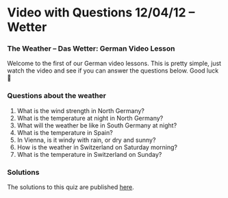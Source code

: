 # Video with Questions 12/04/12 – Wetter

[](http://www.jabbalab.com/blog/wp-content/uploads/2012/02/German-Weather-with-Video.jpg)

### The Weather – Das Wetter: German Video Lesson

Welcome to the first of our German video lessons. This is pretty simple, just watch the video and see if you can answer the questions below. Good luck 🙂



### Questions about the weather

1. What is the wind strength in North Germany?
2. What is the temperature at night in North Germany?
3. What will the weather be like in South Germany at night?
4. What is the temperature in Spain?
5. In Vienna, is it windy with rain, or dry and sunny?
6. How is the weather in Switzerland on Saturday morning?
7. What is the temperature in Switzerland on Sunday?

### Solutions

The solutions to this quiz are published [here](../6875/solutions-of-our-weather-video-from-12042012.html).
